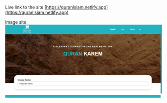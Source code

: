Live link to the site
[https://quranlsiam.netlify.app](https://quranlsiam.netlify.app)

Image site
![Image site](/public/Image-site.PNG)
